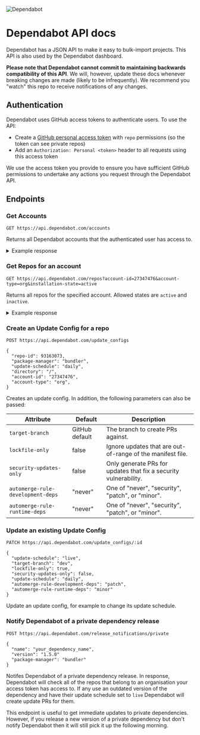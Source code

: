 ![Dependabot](https://dependabot.com/images/dependabot-logo-full.svg)

# Dependabot API docs

Dependabot has a JSON API to make it easy to bulk-import projects. This API is also
used by the Dependabot dashboard.

**Please note that Dependabot cannot commit to maintaining backwards
compatibility of this API**. We will, however, update these docs
whenever breaking changes are made (likely to be infrequently). We recommend
you "watch" this repo to receive notifications of any changes.

## Authentication

Dependabot uses GitHub access tokens to authenticate users. To use the API:
- Create a [GitHub personal access token](https://github.com/settings/tokens)
  with `repo` permissions (so the token can see private repos)
- Add an `Authorization: Personal <token>` header to all requests using this
  access token

We use the access token you provide to ensure you have sufficient GitHub
permissions to undertake any actions you request through the Dependabot API.

## Endpoints

### Get Accounts

```
GET https://api.dependabot.com/accounts
```

Returns all Dependabot accounts that the authenticated user has access to.

<details>
<summary>Example response</summary>

```
{
    "data": [
        {
            "id": "27347476",
            "type": "accounts",
            "attributes": {
                "github-id": 27347476,
                "github-login": "dependabot",
                "github-account-type": "org",
                "access-granted-to-all-repos": true,
                "current-installation-id": 25920,
                "plan-name": "free",
                "plan-number": 7,
                "free-trial-end-date": null,
                "automatically-rebase-prs": true,
                "update-run-time": "05:00",
                "create-merge-commits": false,
                "weekly-update-run-day": "monday",
                "limit-initial-update-runs": true,
                "limit-open-pull-requests": true
            }
        },
        {
            "id": "1144873",
            "type": "accounts",
            "attributes": {
                "github-id": 1144873,
                "github-login": "greysteil",
                "github-account-type": "user",
                "access-granted-to-all-repos": true,
                "current-installation-id": 132882,
                "plan-name": "free",
                "plan-number": 7,
                "free-trial-end-date": null,
                "automatically-rebase-prs": true,
                "update-run-time": "02:15",
                "create-merge-commits": true,
                "weekly-update-run-day": "monday",
                "limit-initial-update-runs": true,
                "limit-open-pull-requests": true
            }
        }
    ]
}
```

</details>

### Get Repos for an account

```
GET https://api.dependabot.com/repos?account-id=27347476&account-type=org&installation-state=active
```

Returns all repos for the specified account. Allowed states are `active` and `inactive`.

<details>
<summary>Example response</summary>

```
{
    "data": [
        {
            "id": "93163073",
            "type": "repos",
            "attributes": {
                "github-id": 93163073,
                "name": "dependabot-core",
                "installation-state": "active",
                "private": false,
                "fork": false,
                "github-url": "https://github.com/dependabot/dependabot-core",
                "primary-language": "ruby",
                "default-branch": "master"
            },
            "relationships": {
                "update-configs": {
                    "data": [
                        {
                            "id": "1332",
                            "type": "update-configs"
                        },
                        {
                            "id": "5061",
                            "type": "update-configs"
                        },
                        {
                            "id": "275",
                            "type": "update-configs"
                        },
                        {
                            "id": "879",
                            "type": "update-configs"
                        },
                        {
                            "id": "1672",
                            "type": "update-configs"
                        },
                        {
                            "id": "326",
                            "type": "update-configs"
                        },
                        {
                            "id": "3123",
                            "type": "update-configs"
                        }
                    ]
                },
                "account": {
                    "data": {
                        "id": "27347476",
                        "type": "accounts"
                    }
                }
            }
        },
        {
            "id": "131328855",
            "type": "repos",
            "attributes": {
                "github-id": 131328855,
                "name": "dependabot-script",
                "installation-state": "active",
                "private": false,
                "fork": false,
                "github-url": "https://github.com/dependabot/dependabot-script",
                "primary-language": "ruby",
                "default-branch": "master"
            },
            "relationships": {
                "update-configs": {
                    "data": [
                        {
                            "id": "4925",
                            "type": "update-configs"
                        }
                    ]
                },
                "account": {
                    "data": {
                        "id": "27347476",
                        "type": "accounts"
                    }
                }
            }
        }
    ],
    "included": [
        {
            "id": "1332",
            "type": "update-configs",
            "attributes": {
                "language": "javascript",
                "package-manager": "npm_and_yarn",
                "update-schedule": "live",
                "directory": "/helpers/npm",
                "automerge-rule-runtime-deps": "patch",
                "automerge-rule-development-deps": "minor",
                "target-branch": null,
                "lockfile-only": false,
                "security-updates-only": false
            },
            "relationships": {
                "repo": {
                    "data": {
                        "id": "93163073",
                        "type": "repos"
                    }
                }
            }
        },
        {
            "id": "5061",
            "type": "update-configs",
            "attributes": {
                "language": "java",
                "package-manager": "gradle",
                "update-schedule": "daily",
                "directory": "/helpers/gradle",
                "automerge-rule-runtime-deps": "never",
                "automerge-rule-development-deps": "never",
                "target-branch": null,
                "lockfile-only": false,
                "security-updates-only": false
            },
            "relationships": {
                "repo": {
                    "data": {
                        "id": "93163073",
                        "type": "repos"
                    }
                }
            }
        },
        {
            "id": "275",
            "type": "update-configs",
            "attributes": {
                "language": "php",
                "package-manager": "composer",
                "update-schedule": "live",
                "directory": "/helpers/php",
                "automerge-rule-runtime-deps": "patch",
                "automerge-rule-development-deps": "patch",
                "target-branch": null,
                "lockfile-only": false,
                "security-updates-only": false
            },
            "relationships": {
                "repo": {
                    "data": {
                        "id": "93163073",
                        "type": "repos"
                    }
                }
            }
        },
        {
            "id": "879",
            "type": "update-configs",
            "attributes": {
                "language": "javascript",
                "package-manager": "npm_and_yarn",
                "update-schedule": "live",
                "directory": "/helpers/yarn",
                "automerge-rule-runtime-deps": "patch",
                "automerge-rule-development-deps": "minor",
                "target-branch": null,
                "lockfile-only": false,
                "security-updates-only": false
            },
            "relationships": {
                "repo": {
                    "data": {
                        "id": "93163073",
                        "type": "repos"
                    }
                }
            }
        },
        {
            "id": "1672",
            "type": "update-configs",
            "attributes": {
                "language": "python",
                "package-manager": "pip",
                "update-schedule": "live",
                "directory": "/helpers/python",
                "automerge-rule-runtime-deps": "patch",
                "automerge-rule-development-deps": "patch",
                "target-branch": null,
                "lockfile-only": false,
                "security-updates-only": false
            },
            "relationships": {
                "repo": {
                    "data": {
                        "id": "93163073",
                        "type": "repos"
                    }
                }
            }
        },
        {
            "id": "326",
            "type": "update-configs",
            "attributes": {
                "language": "ruby",
                "package-manager": "bundler",
                "update-schedule": "live",
                "directory": "/",
                "automerge-rule-runtime-deps": "patch",
                "automerge-rule-development-deps": "patch",
                "target-branch": null,
                "lockfile-only": false,
                "security-updates-only": false
            },
            "relationships": {
                "repo": {
                    "data": {
                        "id": "93163073",
                        "type": "repos"
                    }
                }
            }
        },
        {
            "id": "3123",
            "type": "update-configs",
            "attributes": {
                "language": "elixir",
                "package-manager": "hex",
                "update-schedule": "live",
                "directory": "/helpers/elixir",
                "automerge-rule-runtime-deps": "patch",
                "automerge-rule-development-deps": "patch",
                "target-branch": null,
                "lockfile-only": false,
                "security-updates-only": false
            },
            "relationships": {
                "repo": {
                    "data": {
                        "id": "93163073",
                        "type": "repos"
                    }
                }
            }
        },
        {
            "id": "4925",
            "type": "update-configs",
            "attributes": {
                "language": "ruby",
                "package-manager": "bundler",
                "update-schedule": "daily",
                "directory": "/",
                "automerge-rule-runtime-deps": "never",
                "automerge-rule-development-deps": "never",
                "target-branch": null,
                "lockfile-only": false,
                "security-updates-only": false
            },
            "relationships": {
                "repo": {
                    "data": {
                        "id": "131328855",
                        "type": "repos"
                    }
                }
            }
        }
    ]
}
```

</details>

### Create an Update Config for a repo

```
POST https://api.dependabot.com/update_configs

{
  "repo-id": 93163073,
  "package-manager": "bundler",
  "update-schedule": "daily",
  "directory": "/",
  "account-id": "27347476",
  "account-type": "org",
}
```

Creates an update config. In addition, the following parameters can also be
passed:

| Attribute                        | Default        | Description                                  |
|----------------------------------|-----------------------|----------------------------------------------|
| `target-branch`                    | GitHub default | The branch to create PRs against. |
| `lockfile-only`                    | false          | Ignore updates that are out-of-range of the manifest file. |
| `security-updates-only`            | false          | Only generate PRs for updates that fix a security vulnerability. |
| `automerge-rule-development-deps`  | "never"        | One of "never", "security", "patch", or "minor". |
| `automerge-rule-runtime-deps`     | "never"        | One of "never", "security", "patch", or "minor". |


### Update an existing Update Config

```
PATCH https://api.dependabot.com/update_configs/:id

{
  "update-schedule": "live",
  "target-branch": "dev",
  "lockfile-only": true,
  "security-updates-only": false,
  "update-schedule": "daily",
  "automerge-rule-development-deps": "patch",
  "automerge-rule-runtime-deps": "minor"
}
```

Update an update config, for example to change its update schedule.


### Notify Dependabot of a private dependency release

```
POST https://api.dependabot.com/release_notifications/private

{
  "name": "your_dependency_name",
  "version": "1.5.0"
  "package-manager": "bundler"
}
```

Notifes Dependabot of a private dependency release. In response, Dependabot
will check all of the repos that belong to an organisation your access token has
access to. If any use an outdated version of the dependency and have their
update schedule set to `live` Dependabot will create update PRs for them.

This endpoint is useful to get immediate updates to private dependencies.
However, if you release a new version of a private dependency but don't notify
Dependabot then it will still pick it up the following morning.
